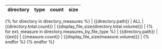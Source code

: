 | directory | type | count | size |
| --- | --- | ---: | ---: |
{% for directory in directory_measures %}
| {{directory.path}} | ALL | {{directory.total.count}} | {{display_file_size(directory.total.volume)}} |
{% for ext, measure in directory.measures_by_file_type %}
| {{directory.path}} | {{ext}} | {{measure.count}} | {{display_file_size(measure.volume)}} |
{% endfor %}
{% endfor %}

